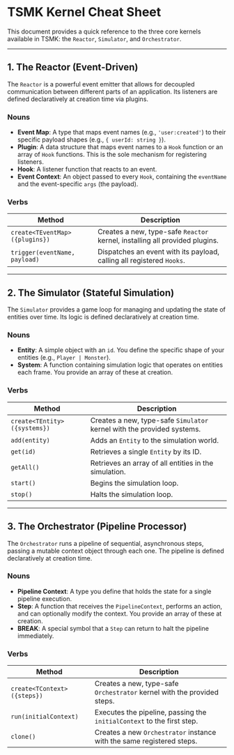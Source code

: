 # TSMK Kernel Cheat Sheet

This document provides a quick reference to the three core kernels available in TSMK: the `Reactor`, `Simulator`, and `Orchestrator`.

---

## 1. The Reactor (Event-Driven)

The `Reactor` is a powerful event emitter that allows for decoupled communication between different parts of an application. Its listeners are defined declaratively at creation time via plugins.

### Nouns

- **Event Map**: A type that maps event names (e.g., `'user:created'`) to their specific payload shapes (e.g., `{ userId: string }`).
- **Plugin**: A data structure that maps event names to a `Hook` function or an array of `Hook` functions. This is the sole mechanism for registering listeners.
- **Hook**: A listener function that reacts to an event.
- **Event Context**: An object passed to every `Hook`, containing the `eventName` and the event-specific `args` (the payload).

### Verbs

| Method                         | Description                                                                 |
| ------------------------------ | --------------------------------------------------------------------------- |
| `create<TEventMap>({plugins})` | Creates a new, type-safe `Reactor` kernel, installing all provided plugins. |
| `trigger(eventName, payload)`  | Dispatches an event with its payload, calling all registered `Hooks`.       |

---

## 2. The Simulator (Stateful Simulation)

The `Simulator` provides a game loop for managing and updating the state of entities over time. Its logic is defined declaratively at creation time.

### Nouns

- **Entity**: A simple object with an `id`. You define the specific shape of your entities (e.g., `Player | Monster`).
- **System**: A function containing simulation logic that operates on entities each frame. You provide an array of these at creation.

### Verbs

| Method                       | Description                                                            |
| ---------------------------- | ---------------------------------------------------------------------- |
| `create<TEntity>({systems})` | Creates a new, type-safe `Simulator` kernel with the provided systems. |
| `add(entity)`                | Adds an `Entity` to the simulation world.                              |
| `get(id)`                    | Retrieves a single `Entity` by its ID.                                 |
| `getAll()`                   | Retrieves an array of all entities in the simulation.                  |
| `start()`                    | Begins the simulation loop.                                            |
| `stop()`                     | Halts the simulation loop.                                             |

---

## 3. The Orchestrator (Pipeline Processor)

The `Orchestrator` runs a pipeline of sequential, asynchronous steps, passing a mutable context object through each one. The pipeline is defined declaratively at creation time.

### Nouns

- **Pipeline Context**: A type you define that holds the state for a single pipeline execution.
- **Step**: A function that receives the `PipelineContext`, performs an action, and can optionally modify the context. You provide an array of these at creation.
- **BREAK**: A special symbol that a `Step` can return to halt the pipeline immediately.

### Verbs

| Method                      | Description                                                             |
| --------------------------- | ----------------------------------------------------------------------- |
| `create<TContext>({steps})` | Creates a new, type-safe `Orchestrator` kernel with the provided steps. |
| `run(initialContext)`       | Executes the pipeline, passing the `initialContext` to the first step.  |
| `clone()`                   | Creates a new `Orchestrator` instance with the same registered steps.   |
